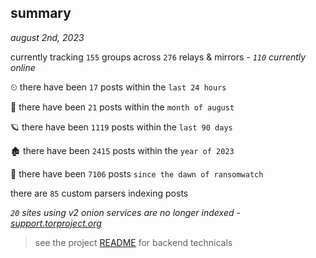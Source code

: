 
## summary
_august 2nd, 2023_

currently tracking `155` groups across `276` relays & mirrors - _`110` currently online_

⏲ there have been `17` posts within the `last 24 hours`

🦈 there have been `21` posts within the `month of august`

🪐 there have been `1119` posts within the `last 90 days`

🏚 there have been `2415` posts within the `year of 2023`

🦕 there have been `7106` posts `since the dawn of ransomwatch`

there are `85` custom parsers indexing posts

_`20` sites using v2 onion services are no longer indexed - [support.torproject.org](https://support.torproject.org/onionservices/v2-deprecation/)_

> see the project [README](https://github.com/joshhighet/ransomwatch#ransomwatch--) for backend technicals
